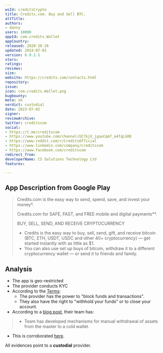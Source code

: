 ```yaml
---
wsId: creditsCrypto
title: Credits.com. Buy and Sell BTC.
altTitle: 
authors:
- danny
users: 10000
appId: com.credits.Wallet
appCountry: 
released: 2020-10-26
updated: 2024-07-02
version: 6.9.1.1
stars: 
ratings: 
reviews: 
size: 
website: https://credits.com/contacts.html
repository: 
issue: 
icon: com.credits.Wallet.png
bugbounty: 
meta: ok
verdict: custodial
date: 2023-07-02
signer: 
reviewArchive: 
twitter: creditscom
social:
- https://t.me/creditscom
- https://www.youtube.com/channel/UC7kjX_jgauCqmf_a4fqLGOQ
- https://www.reddit.com/r/CreditsOfficial
- https://www.linkedin.com/company/creditscom
- https://www.facebook.com/creditscom
redirect_from: 
developerName: CS Solutions Technology Ltd
features: 

---
```


## App Description from Google Play

> Credits.com is the easy way to send, spend, save, and invest your money*.
>
> Credits.com for SAFE, FAST, and FREE mobile and digital payments**.
>
> BUY, SELL, SEND, AND RECEIVE CRYPTOCURRENCY
> - Credits is the easy way to buy, sell, send, gift, and receive bitcoin (BTC, ETH, USDT, USDC and other 40+ cryptocurrency) — get started instantly with as little as $1.
> - You can also use set up buys of bitcoin, withdraw it to a different cryptocurrency wallet — or send it to friends and family.

## Analysis

- The app is geo-restricted
- The provider conducts KYC
- According to the [Terms](https://credits.com/en/legal.html):
  - The provider has the power to "block funds and transactions".
  - They also have the right to "withhold your funds" or to close your account.
- According to a [blog post](https://credits.com/news/335-credits-wallet-digest.html), their team has:
> - Team has developed mechanisms for manual withdrawal of assets from the master to a cold wallet.

- This is corroborated [here](https://credits.com/news/115-credits-have-obtained-a-new-european-crypto-license.html).

All evidences point to a **custodial** provider.
